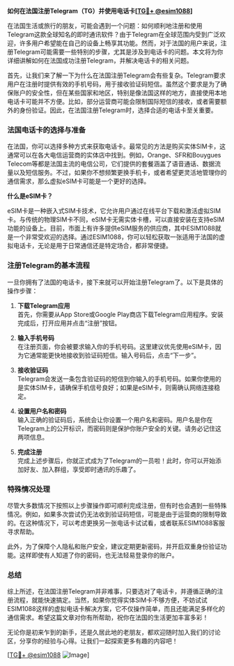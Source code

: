 **如何在法国注册Telegram（TG）并使用电话卡[[TG💪+ @esim1088](https://t.me/s/esim1088)]**

在法国生活或旅行的朋友，可能会遇到一个问题：如何顺利地注册和使用Telegram这款全球知名的即时通讯软件？由于Telegram在全球范围内受到广泛欢迎，许多用户希望能在自己的设备上畅享其功能。然而，对于法国的用户来说，注册Telegram可能需要一些特别的步骤，尤其是涉及到电话卡的问题。本文将为你详细讲解如何在法国成功注册Telegram，并解决电话卡的相关问题。

首先，让我们来了解一下为什么在法国注册Telegram会有些复杂。Telegram要求用户在注册时提供有效的手机号码，用于接收验证码短信。虽然这个要求是为了确保账户的安全性，但在某些国家和地区，特别是像法国这样的地方，直接使用本地电话卡可能并不方便。比如，部分运营商可能会限制国际短信的接收，或者需要额外的身份验证。因此，在法国注册Telegram时，选择合适的电话卡至关重要。

### 法国电话卡的选择与准备

在法国，你可以选择多种方式来获取电话卡。最常见的方法是购买实体SIM卡，这通常可以在各大电信运营商的实体店中找到。例如，Orange、SFR和Bouygues Telecom等都是法国主流的电信公司，它们提供的套餐涵盖了语音通话、数据流量以及短信服务。不过，如果你不想频繁更换手机卡，或者希望更灵活地管理你的通信需求，那么虚拟eSIM卡可能是一个更好的选择。

**什么是eSIM卡？**

eSIM卡是一种嵌入式SIM卡技术，它允许用户通过在线平台下载和激活虚拟SIM卡。与传统的物理SIM卡不同，eSIM卡无需实体卡槽，可以直接安装在支持eSIM功能的设备上。目前，市面上有许多提供eSIM服务的供应商，其中ESIM1088就是一个非常受欢迎的选择。通过ESIM1088，你可以轻松获取一张适用于法国的虚拟电话卡，无论是用于日常通信还是特定场合，都非常便捷。

### 注册Telegram的基本流程

一旦你拥有了法国的电话卡，接下来就可以开始注册Telegram了。以下是具体的操作步骤：

1. **下载Telegram应用**  
   首先，你需要从App Store或Google Play商店下载Telegram应用程序。安装完成后，打开应用并点击“注册”按钮。

2. **输入手机号码**  
   在注册页面，你会被要求输入你的手机号码。这里建议优先使用eSIM卡，因为它通常能更快地接收到验证码短信。输入号码后，点击“下一步”。

3. **接收验证码**  
   Telegram会发送一条包含验证码的短信到你输入的手机号码。如果你使用的是实体SIM卡，请确保手机信号良好；如果是eSIM卡，则需确认网络连接稳定。

4. **设置用户名和密码**  
   输入正确的验证码后，系统会让你设置一个用户名和密码。用户名是你在Telegram上的公开标识，而密码则是保护你账户安全的关键。请务必记住这两项信息。

5. **完成注册**  
   完成上述步骤后，你就正式成为了Telegram的一员啦！此时，你可以开始添加好友、加入群组，享受即时通讯的乐趣了。

### 特殊情况处理

尽管大多数情况下按照以上步骤操作即可顺利完成注册，但有时也会遇到一些特殊情况。例如，如果多次尝试仍无法收到验证码短信，可能是由于运营商的限制导致的。在这种情况下，可以考虑更换另一张电话卡试试看，或者联系ESIM1088客服寻求帮助。

此外，为了保障个人隐私和账户安全，建议定期更新密码，并开启双重身份验证功能。这样即使有人知道了你的密码，也无法轻易登录你的账户。

### 总结

综上所述，在法国注册Telegram并非难事，只要选对了电话卡，并遵循正确的注册流程，就能快速搞定。当然，如果你觉得实体SIM卡不够方便，不妨试试ESIM1088这样的虚拟电话卡解决方案，它不仅操作简单，而且还能满足多样化的通信需求。希望这篇文章对你有所帮助，祝你在法国的生活更加丰富多彩！

无论你是初来乍到的新手，还是久居此地的老朋友，都欢迎随时加入我们的讨论区，分享你的经验与心得。让我们一起探索更多有趣的内容吧！

[[TG💪+ @esim1088](https://t.me/s/esim1088) ![Image](https://i.postimg.cc/4NQfJmqS/Snipaste-2025-05-13-00-14-12.png)]